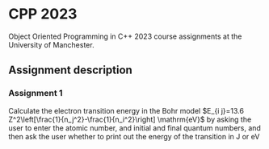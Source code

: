 # CPP 2023

Object Oriented Programming in C++ 2023 course assignments at the University of Manchester.

## Assignment description

### Assignment 1

Calculate the electron transition energy in the Bohr model
$E_{i j}=13.6 Z^2\left[\frac{1}{n_j^2}-\frac{1}{n_i^2}\right] \mathrm{eV}$ 
by asking the user to enter the atomic number, and initial and final quantum numbers,
and then ask the user whether to print out the energy of the transition in J or eV






















































